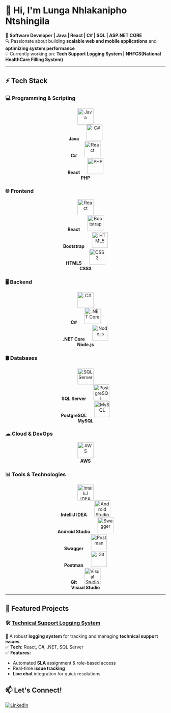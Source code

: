# 👋 Hi, I'm Lunga Nhlakanipho Ntshingila  

🚀 **Software Developer | Java | React | C# | SQL | ASP.NET CORE**  
🔍 Passionate about building **scalable web and mobile applications** and **optimizing system performance**  
💡 Currently working on: **Tech Support Logging System | NHFCS(National HealthCare Filling System)**  
<!--📫 Connect with me on **[LinkedIn](your-linkedin-url)**  -->

---
## ⚡ Tech Stack  

### 💻 Programming & Scripting  
<p align="center">
  <img src="https://cdn.jsdelivr.net/gh/devicons/devicon/icons/java/java-original.svg" alt="Java" width="50" height="50"/><br><b>Java</b>
  &nbsp;&nbsp;&nbsp;&nbsp;
  <img src="https://cdn.jsdelivr.net/gh/devicons/devicon/icons/csharp/csharp-original.svg" alt="C#" width="50" height="50"/><br><b>C#</b>
  &nbsp;&nbsp;&nbsp;&nbsp;
  <img src="https://cdn.jsdelivr.net/gh/devicons/devicon/icons/react/react-original.svg" alt="React" width="50" height="50"/><br><b>React</b>
  &nbsp;&nbsp;&nbsp;&nbsp;
  <img src="https://cdn.jsdelivr.net/gh/devicons/devicon/icons/php/php-original.svg" alt="PHP" width="50" height="50"/><br><b>PHP</b>
</p>

### 🌐 Frontend  
<p align="center">
  <img src="https://cdn.jsdelivr.net/gh/devicons/devicon/icons/react/react-original.svg" alt="React" width="50" height="50"/><br><b>React</b>
  &nbsp;&nbsp;&nbsp;&nbsp;
  <img src="https://cdn.jsdelivr.net/gh/devicons/devicon/icons/bootstrap/bootstrap-original.svg" alt="Bootstrap" width="50" height="50"/><br><b>Bootstrap</b>
  &nbsp;&nbsp;&nbsp;&nbsp;
  <img src="https://cdn.jsdelivr.net/gh/devicons/devicon/icons/html5/html5-original.svg" alt="HTML5" width="50" height="50"/><br><b>HTML5</b>
  &nbsp;&nbsp;&nbsp;&nbsp;
  <img src="https://cdn.jsdelivr.net/gh/devicons/devicon/icons/css3/css3-original.svg" alt="CSS3" width="50" height="50"/><br><b>CSS3</b>
</p>

### 🖥 Backend  
<p align="center">
  <img src="https://cdn.jsdelivr.net/gh/devicons/devicon/icons/csharp/csharp-original.svg" alt="C#" width="50" height="50"/><br><b>C#</b>
  &nbsp;&nbsp;&nbsp;&nbsp;
  <img src="https://cdn.jsdelivr.net/gh/devicons/devicon/icons/dotnetcore/dotnetcore-original.svg" alt=".NET Core" width="50" height="50"/><br><b>.NET Core</b>
  &nbsp;&nbsp;&nbsp;&nbsp;
  <img src="https://cdn.jsdelivr.net/gh/devicons/devicon/icons/nodejs/nodejs-original.svg" alt="Node.js" width="50" height="50"/><br><b>Node.js</b>
</p>

### 🛢 Databases  
<p align="center">
  <img src="https://cdn.jsdelivr.net/gh/devicons/devicon/icons/microsoftsqlserver/microsoftsqlserver-original.svg" alt="SQL Server" width="50" height="50"/><br><b>SQL Server</b>
  &nbsp;&nbsp;&nbsp;&nbsp;
  <img src="https://cdn.jsdelivr.net/gh/devicons/devicon/icons/postgresql/postgresql-original.svg" alt="PostgreSQL" width="50" height="50"/><br><b>PostgreSQL</b>
  &nbsp;&nbsp;&nbsp;&nbsp;
  <img src="https://cdn.jsdelivr.net/gh/devicons/devicon/icons/mysql/mysql-original.svg" alt="MySQL" width="50" height="50"/><br><b>MySQL</b>
</p>

### ☁ Cloud & DevOps  
<p align="center">
  <img src="https://cdn.jsdelivr.net/gh/devicons/devicon/icons/amazonwebservices/amazonwebservices-original.svg" alt="AWS" width="50" height="50"/><br><b>AWS</b>
</p>

### 📊 Tools & Technologies  
<p align="center">
  <img src="https://cdn.jsdelivr.net/gh/devicons/devicon/icons/intellij/intellij-original.svg" alt="IntelliJ IDEA" width="50" height="50"/><br><b>IntelliJ IDEA</b>
  &nbsp;&nbsp;&nbsp;&nbsp;
  <img src="https://cdn.jsdelivr.net/gh/devicons/devicon/icons/androidstudio/androidstudio-original.svg" alt="Android Studio" width="50" height="50"/><br><b>Android Studio</b>
  &nbsp;&nbsp;&nbsp;&nbsp;
  <img src="https://cdn.jsdelivr.net/gh/devicons/devicon/icons/swagger/swagger-original.svg" alt="Swagger" width="50" height="50"/><br><b>Swagger</b>
  &nbsp;&nbsp;&nbsp;&nbsp;
  <img src="https://cdn.jsdelivr.net/gh/devicons/devicon/icons/postman/postman-original.svg" alt="Postman" width="50" height="50"/><br><b>Postman</b>
  &nbsp;&nbsp;&nbsp;&nbsp;
  <img src="https://cdn.jsdelivr.net/gh/devicons/devicon/icons/git/git-original.svg" alt="Git" width="50" height="50"/><br><b>Git</b>
  &nbsp;&nbsp;&nbsp;&nbsp;
  <img src="https://cdn.jsdelivr.net/gh/devicons/devicon/icons/visualstudio/visualstudio-original.svg" alt="Visual Studio" width="50" height="50"/><br><b>Visual Studio</b>
</p>







---

## 📌 Featured Projects  
### 🛠 [Technical Support Logging System]([https://github.com/](https://github.com/ICEP-DEV/Techtrackers.Web.git))
🚀 A robust **logging system** for tracking and managing **technical support issues**.  
✅ **Tech:** React, C#, .NET, SQL Server  
✅ **Features:**
- Automated **SLA** assignment & role-based access  
- Real-time **issue tracking**  
- **Live chat** integration for quick resolutions  
## 📫 Let's Connect!  
[![LinkedIn](https://img.shields.io/badge/LinkedIn-Profile-blue?logo=linkedin)](https://www.linkedin.com/in/lunga-ntshingila-9854742a9/)
<!--[![GitHub](https://img.shields.io/badge/GitHub-Follow-black?style=for-the-badge&logo=github)](your-github-url)  -->
<!-- [![Portfolio](https://img.shields.io/badge/Portfolio-View-red?style=for-the-badge)](your-portfolio-url)  -->


<!---
gitLunga/gitLunga is a ✨ special ✨ repository because its `README.md` (this file) appears on your GitHub profile.
You can click the Preview link to take a look at your changes.
--->
